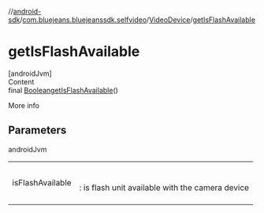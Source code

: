 //[android-sdk](../../../index.md)/[com.bluejeans.bluejeanssdk.selfvideo](../index.md)/[VideoDevice](index.md)/[getIsFlashAvailable](get-is-flash-available.md)



# getIsFlashAvailable  
[androidJvm]  
Content  
final [Boolean](https://developer.android.com/reference/kotlin/java/lang/Boolean.html)[getIsFlashAvailable](get-is-flash-available.md)()  
  
More info  


## Parameters  
  
androidJvm  
  
| | |
|---|---|
| <a name="com.bluejeans.bluejeanssdk.selfvideo/VideoDevice/getIsFlashAvailable/#/PointingToDeclaration/"></a>isFlashAvailable| <a name="com.bluejeans.bluejeanssdk.selfvideo/VideoDevice/getIsFlashAvailable/#/PointingToDeclaration/"></a><br><br>: is flash unit available with the camera device<br><br>|
  
  



